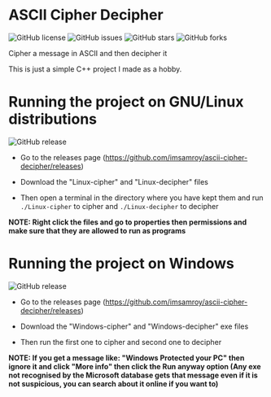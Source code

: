 # ASCII Cipher Decipher

![GitHub license](https://img.shields.io/github/license/imsamroy/ascii-cipher-decipher)
![GitHub issues](https://img.shields.io/github/issues/imsamroy/ascii-cipher-decipher)
![GitHub stars](https://img.shields.io/github/stars/imsamroy/ascii-cipher-decipher)
![GitHub forks](https://img.shields.io/github/forks/imsamroy/ascii-cipher-decipher)

Cipher a message in ASCII and then decipher it  

This is just a simple C++ project I made as a hobby.

# Running the project on GNU/Linux distributions

![GitHub release](https://img.shields.io/github/release/imsamroy/ascii-cipher-decipher)

- Go to the releases page (https://github.com/imsamroy/ascii-cipher-decipher/releases)  

- Download the "Linux-cipher" and "Linux-decipher" files  

- Then open a terminal in the directory where you have kept them and run `./Linux-cipher` to cipher and `./Linux-decipher` to decipher  

**NOTE: Right click the files and go to properties then permissions and make sure that they are allowed to run as programs**

# Running the project on Windows

![GitHub release](https://img.shields.io/github/release/imsamroy/ascii-cipher-decipher)

- Go to the releases page (https://github.com/imsamroy/ascii-cipher-decipher/releases)  

- Download the "Windows-cipher" and "Windows-decipher" exe files  

- Then run the first one to cipher and second one to decipher  

**NOTE: If you get a message like: "Windows Protected your PC" then ignore it and click "More info" then click the Run anyway option (Any exe not recognised by the Microsoft database gets that message even if it is not suspicious, you can search about it online if you want to)**
